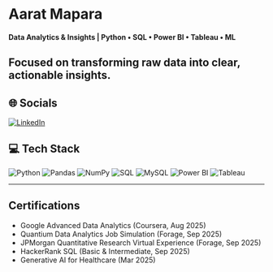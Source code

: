 # Aarat Mapara

#### Data Analytics & Insights | Python • SQL • Power BI • Tableau • ML
Focused on transforming raw data into clear, actionable insights.
---

## 🌐 Socials
[![LinkedIn](https://img.shields.io/badge/LinkedIn-0A66C2?style=for-the-badge&logo=linkedin&logoColor=white)](https://www.linkedin.com/in/aarat-mapara-637b00193/)

## 💻 Tech Stack
![Python](https://img.shields.io/badge/Python-3776AB?style=for-the-badge&logo=python&logoColor=white)
![Pandas](https://img.shields.io/badge/Pandas-150458?style=for-the-badge&logo=pandas&logoColor=white)
![NumPy](https://img.shields.io/badge/NumPy-013243?style=for-the-badge&logo=numpy&logoColor=white)
![SQL](https://img.shields.io/badge/SQL-003B57?style=for-the-badge&logo=databricks&logoColor=white)
![MySQL](https://img.shields.io/badge/MySQL-4479A1?style=for-the-badge&logo=mysql&logoColor=white)
![Power BI](https://img.shields.io/badge/Power_BI-F2C811?style=for-the-badge&logo=powerbi&logoColor=black)
![Tableau](https://img.shields.io/badge/Tableau-E97627?style=for-the-badge&logo=tableau&logoColor=white)

---

## Certifications
- Google Advanced Data Analytics (Coursera, Aug 2025)  
- Quantium Data Analytics Job Simulation (Forage, Sep 2025)  
- JPMorgan Quantitative Research Virtual Experience (Forage, Sep 2025)  
- HackerRank SQL (Basic & Intermediate, Sep 2025)  
- Generative AI for Healthcare (Mar 2025)
